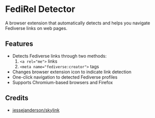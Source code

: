 # FediRel Detector

A browser extension that automatically detects and helps you navigate Fediverse links on web pages.

## Features
- Detects Fediverse links through two methods:
  1. `<a rel="me">` links
  2. `<meta name="fediverse:creator">` tags
- Changes browser extension icon to indicate link detection
- One-click navigation to detected Fediverse profiles
- Supports Chromium-based browsers and Firefox

## Credits
- [jessejanderson/skylink](https://github.com/jessejanderson/skylink)
